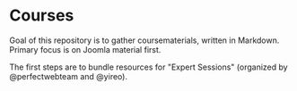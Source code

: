 # Courses
Goal of this repository is to gather coursematerials, written in Markdown. Primary focus is on Joomla material first.

The first steps are to bundle resources for "Expert Sessions" (organized by @perfectwebteam and @yireo).
